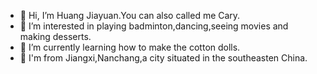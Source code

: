 - 👋 Hi, I’m Huang Jiayuan.You can also called me Cary.
- 👀 I’m interested in playing badminton,dancing,seeing movies and making desserts.
- 🌱 I’m currently learning how to make the cotton dolls.
- 💞️ I'm from Jiangxi,Nanchang,a city situated in the southeasten China.

<!---
Cary0502/Cary0502 is a ✨ special ✨ repository because its `README.md` (this file) appears on your GitHub profile.
You can click the Preview link to take a look at your changes.
--->
